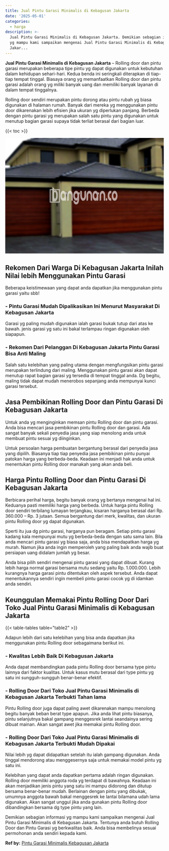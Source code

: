 ```yaml
---
title: Jual Pintu Garasi Minimalis di Kebagusan Jakarta
date: '2025-05-01'
categories:
  - harga
description: >-
  Jual Pintu Garasi Minimalis di Kebagusan Jakarta. Demikian sebagian informasi
  yg mampu kami sampaikan mengenai Jual Pintu Garasi Minimalis di Kebagusan
  Jakar...
---
```


**Jual Pintu Garasi Minimalis di Kebagusan Jakarta** – Rolling door dan pintu garasi merupakan beberapa tipe pintu yg dapat digunakan untuk kebutuhan dalam kehidupan sehari-hari. Kedua benda ini seringkali diterapkan di tiap-tiap tempat tinggal. Biasaya orang yg memanfaatkan Rolling door dan pintu garasi adalah orang yg miliki banyak uang dan memiliki banyak layanan di dalam tempat tinggalnya.

Rolling door sendiri merupakan pintu dorong atau pintu rubah yg biasa digunakan di halaman rumah. Banyak dari mereka yg menggunakan pintu door dikarenakan lebih efisien jika ukuran yg diperlukan panjang. Berbeda dengan pintu garasi yg merupakan salah satu pintu yang digunakan untuk menutup bagian garasi supaya tidak terliat berasal dari bagian luar.

{{< toc >}}

![Jual Pintu Garasi Minimalis di Kebagusan Jakarta](/images/pintu-garasi-34.png)

## Rekomen Dari Warga Di Kebagusan Jakarta Inilah Nilai lebih Menggunakan Pintu Garasi

Beberapa keistimewaan yang dapat anda dapatkan jika menggunakan pintu garasi yaitu sbb!

### \- Pintu Garasi Mudah Dipalikasikan Ini Menurut Masyarakat Di Kebagusan Jakarta

Garasi yg paling mudah digunakan ialah garasi bukak tutup dari atas ke bawah. jenis garasi yg satu ini bakal terlampau ringan digunakan oleh siapapun.

### \- Rekomen Dari Pelanggan Di Kebagusan Jakarta Pintu Garasi Bisa Anti Maling

Salah satu kelebihan yang paling utama dengan mengfungsikan pintu garasi merupakan terlindung dari maling. Menggunakan pintu garasi akan dapat menutup rapat bagian garasi yg tersedia di tempat tinggal anda. Dg begitu, maling tidak dapat mudah menerobos sepanjang anda mempunyai kunci garasi tersebut.

## Jasa Pembikinan Rolling Door dan Pintu Garasi Di Kebagusan Jakarta

Untuk anda yg menginginkan memsan pintu Rolling door dan pintu garasi. Anda bisa mencari jasa pembikinan pintu Rolling door dan garasi. Ada sangat banyak sekali penyedia jasa yang siap menolong anda untuk membuat pintu sesuai yg diinginkan.

Untuk persoalan harga pembuatan bergantung berasal dari penyedia jasa yang dipilih. Biasanya tiap tiap penyedia jasa pembikinan pintu punyai patokan harga yang berbeda-beda. Keadaan ini menjadi hak anda untuk menentukan pintu Rolling door manakah yang akan anda beli.

## Harga Pintu Rolling Door dan Pintu Garasi Di Kebagusan Jakarta

Berbicara perihal harga, begitu banyak orang yg bertanya mengenai hal ini. Keduanya pasti memiliki harga yang berbeda. Untuk harga pintu Rolling door sendiri terbilang lumayan terjangkau, kisaran harganya berasal dari Rp. 360.000 – Rp. 3 jutaan. Semua bergantung dari merk, kwalitas, dan ukuran pintu Rolling door yg dapat digunakan.

Sperti itu jua dg pintu garasi, harganya pun beragam. Setiap pintu garasi kadang kala mempunyai mutu yg berbeda-beda dengan satu sama lain. Bila anda mencari pintu garasi yg biasa saja, anda bisa mendapatkan harga yg murah. Namun jika anda ingin memperoleh yang paling baik anda wajib buat persiapan uang didalam jumlah yg besar.

Anda bisa pilih sendiri mengenai pintu garasi yang dapat dibuat. Kurang lebih harga normal garasi bersama mutu sedang yaitu Rp. 1.000.000. Lebih kurangnya harga garasi pintu ditentukan oleh aspek tersebut. Anda dapat menentukannya sendiri ingin membeli pintu garasi cocok yg di idamkan anda sendiri.

## Keunggulan Memakai Pintu Rolling Door Dari Toko Jual Pintu Garasi Minimalis di Kebagusan Jakarta

{{< table-tables table="table2" >}}

Adapun lebih dari satu kelebihan yang bisa anda dapatkan jika menggunakan pintu Rolling door sebagaimana berikut ini.

### \- Kwalitas Lebih Baik Di Kebagusan Jakarta

Anda dapat membandingkan pada pintu Rolling door bersama type pintu lainnya dari faktor kualitas. Untuk kasus mutu berasal dari type pintu yg satu ini sungguh-sungguh benar-benar efektif.

### \- Rolling Door Dari Toko Jual Pintu Garasi Minimalis di Kebagusan Jakarta Terbukti Tahan lama

Pintu Rolling door juga dapat paling awet dikarenakan mampu menolong begitu banyak beban berat type apapun. Jika anda lihat pintu biasanya, pintu selanjutnya bakal gampang menggesrek lantai seandainya sering dibuat mainan. Akan sangat awet jika memakai pintu Rolling door.

### \- Rolling Door Dari Toko Jual Pintu Garasi Minimalis di Kebagusan Jakarta Terbukti Mudah Dipakai

Nilai lebih yg dapat didapatkan setelah itu ialah gampang digunakan. Anda tinggal mendorong atau menggesernya saja untuk memakai model pintu yg satu ini.

Kelebihan yang dapat anda dapatkan pertama adalah ringan digunakan. Rolling door memiliki anggota roda yg terdapat di bawahnya. Keadaan ini akan menjadikan jenis pintu yang satu ini mampu didorong dan ditutup bersama benar-benar mudah. Berlainan dengan pintu yang dibukak, umumnya anggota bawah bakal menggesrek ke lantai bilamana udah lama digunakan. Akan sangat unggul jika anda gunakan pintu Rolling door dibandingkan bersama dg type pintu yang lain.

Demikian sebagian informasi yg mampu kami sampaikan mengenai Jual Pintu Garasi Minimalis di Kebagusan Jakarta. Tentunya anda butuh Rolling Door dan Pintu Garasi yg berkwalitas baik. Anda bisa membelinya sesuai permohonan anda sendiri kepada kami.

**Ref by:** [Pintu Garasi Minimalis Kebagusan Jakarta](https://id.wikipedia.org/wiki/Pintu)

